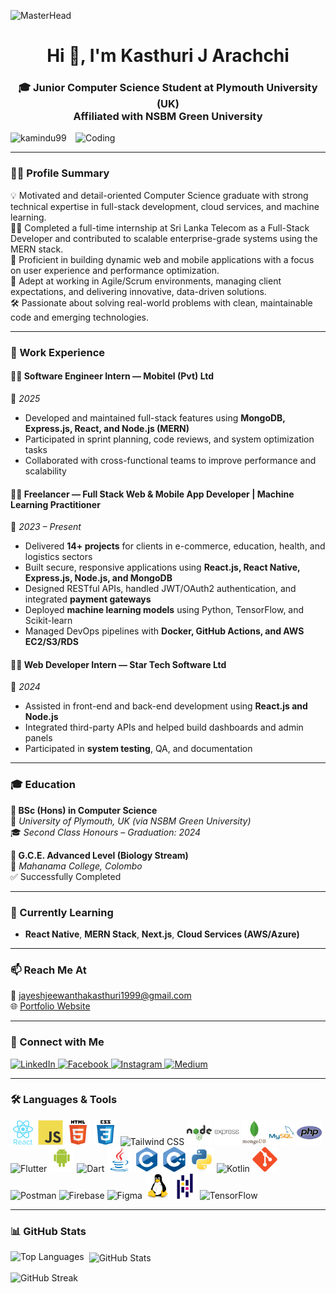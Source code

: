 ![MasterHead](https://static.pingcap.com/files/2022/12/05072707/chatGPT-GitHub-banner.jpg)

<h1 align="center">Hi 👋, I'm Kasthuri J Arachchi</h1>
<h3 align="center">🎓 Junior Computer Science Student at Plymouth University (UK)<br> Affiliated with NSBM Green University</h3>

<img align="right" alt="Coding" width="400" src="https://cdn.dribbble.com/users/1162077/screenshots/3848914/programmer.gif" />

<p align="left">
  <img src="https://komarev.com/ghpvc/?username=kamindu99&label=Profile%20views&color=0e75b6&style=flat" alt="kamindu99" />
</p>

---

### 🧑‍💼 Profile Summary

💡 Motivated and detail-oriented Computer Science graduate with strong technical expertise in full-stack development, cloud services, and machine learning.  
🧑‍💻 Completed a full-time internship at Sri Lanka Telecom as a Full-Stack Developer and contributed to scalable enterprise-grade systems using the MERN stack.  
🚀 Proficient in building dynamic web and mobile applications with a focus on user experience and performance optimization.  
🔄 Adept at working in Agile/Scrum environments, managing client expectations, and delivering innovative, data-driven solutions.  
🛠️ Passionate about solving real-world problems with clean, maintainable code and emerging technologies.

---

### 💼 Work Experience

#### 🧑‍💻 Software Engineer Intern — Mobitel (Pvt) Ltd  
📅 *2025*  
- Developed and maintained full-stack features using **MongoDB, Express.js, React, and Node.js (MERN)**  
- Participated in sprint planning, code reviews, and system optimization tasks  
- Collaborated with cross-functional teams to improve performance and scalability  

#### 👨‍💻 Freelancer — Full Stack Web & Mobile App Developer | Machine Learning Practitioner  
📅 *2023 – Present*  
- Delivered **14+ projects** for clients in e-commerce, education, health, and logistics sectors  
- Built secure, responsive applications using **React.js, React Native, Express.js, Node.js, and MongoDB**  
- Designed RESTful APIs, handled JWT/OAuth2 authentication, and integrated **payment gateways**  
- Deployed **machine learning models** using Python, TensorFlow, and Scikit-learn  
- Managed DevOps pipelines with **Docker, GitHub Actions, and AWS EC2/S3/RDS**  

#### 🧑‍💼 Web Developer Intern — Star Tech Software Ltd  
📅 *2024*  
- Assisted in front-end and back-end development using **React.js and Node.js**  
- Integrated third-party APIs and helped build dashboards and admin panels  
- Participated in **system testing**, QA, and documentation  

---

### 🎓 Education

**📘 BSc (Hons) in Computer Science**  
🏫 *University of Plymouth, UK (via NSBM Green University)*  
🎓 *Second Class Honours – Graduation: 2024*

**📗 G.C.E. Advanced Level (Biology Stream)**  
🏫 *Mahanama College, Colombo*  
✅ Successfully Completed

---

### 🌱 Currently Learning

- **React Native**, **MERN Stack**, **Next.js**, **Cloud Services (AWS/Azure)**

---

### 📫 Reach Me At

📧 jayeshjeewanthakasthuri1999@gmail.com  
🌐 [Portfolio Website](https://new-portfolio-cyan-tau.vercel.app/)

---

### 🔗 Connect with Me

<p align="left">
  <a href="https://linkedin.com/in/jayesh-jeewantha-kasthuri-arachchi-b43308280" target="_blank">
    <img src="https://cdn-icons-png.flaticon.com/512/174/174857.png" alt="LinkedIn" width="30" />
  </a>
  <a href="https://facebook.com/" target="_blank">
    <img src="https://cdn-icons-png.flaticon.com/512/145/145802.png" alt="Facebook" width="30" />
  </a>
  <a href="https://instagram.com/" target="_blank">
    <img src="https://cdn-icons-png.flaticon.com/512/1409/1409946.png" alt="Instagram" width="30" />
  </a>
  <a href="https://medium.com/" target="_blank">
    <img src="https://cdn-icons-png.flaticon.com/512/2111/2111505.png" alt="Medium" width="30" />
  </a>
</p>

---

### 🛠️ Languages & Tools

<p align="left">
  <!-- Frontend -->
  <img src="https://raw.githubusercontent.com/devicons/devicon/master/icons/react/react-original-wordmark.svg" alt="React" width="40" />
  <img src="https://raw.githubusercontent.com/devicons/devicon/master/icons/javascript/javascript-original.svg" alt="JavaScript" width="40"/>
  <img src="https://raw.githubusercontent.com/devicons/devicon/master/icons/html5/html5-original-wordmark.svg" alt="HTML5" width="40" />
  <img src="https://raw.githubusercontent.com/devicons/devicon/master/icons/css3/css3-original-wordmark.svg" alt="CSS3" width="40" />
  <img src="https://www.vectorlogo.zone/logos/tailwindcss/tailwindcss-icon.svg" alt="Tailwind CSS" width="40"/>

  <!-- Backend -->
  <img src="https://raw.githubusercontent.com/devicons/devicon/master/icons/nodejs/nodejs-original-wordmark.svg" alt="Node.js" width="40"/>
  <img src="https://raw.githubusercontent.com/devicons/devicon/master/icons/express/express-original-wordmark.svg" alt="Express" width="40"/>
  <img src="https://raw.githubusercontent.com/devicons/devicon/master/icons/mongodb/mongodb-original-wordmark.svg" alt="MongoDB" width="40"/>
  <img src="https://raw.githubusercontent.com/devicons/devicon/master/icons/mysql/mysql-original-wordmark.svg" alt="MySQL" width="40"/>
  <img src="https://raw.githubusercontent.com/devicons/devicon/master/icons/php/php-original.svg" alt="PHP" width="40"/>

  <!-- Mobile -->
  <img src="https://www.vectorlogo.zone/logos/flutterio/flutterio-icon.svg" alt="Flutter" width="40"/>
  <img src="https://raw.githubusercontent.com/devicons/devicon/master/icons/android/android-original-wordmark.svg" alt="Android" width="40"/>
  <img src="https://www.vectorlogo.zone/logos/dartlang/dartlang-icon.svg" alt="Dart" width="40"/>

  <!-- Programming -->
  <img src="https://raw.githubusercontent.com/devicons/devicon/master/icons/java/java-original.svg" alt="Java" width="40"/>
  <img src="https://raw.githubusercontent.com/devicons/devicon/master/icons/c/c-original.svg" alt="C" width="40"/>
  <img src="https://raw.githubusercontent.com/devicons/devicon/master/icons/cplusplus/cplusplus-original.svg" alt="C++" width="40"/>
  <img src="https://raw.githubusercontent.com/devicons/devicon/master/icons/python/python-original.svg" alt="Python" width="40"/>
  <img src="https://www.vectorlogo.zone/logos/kotlinlang/kotlinlang-icon.svg" alt="Kotlin" width="40"/>

  <!-- Tools -->
  <img src="https://raw.githubusercontent.com/devicons/devicon/master/icons/git/git-original.svg" alt="Git" width="40"/>
  <img src="https://www.vectorlogo.zone/logos/getpostman/getpostman-icon.svg" alt="Postman" width="40"/>
  <img src="https://www.vectorlogo.zone/logos/firebase/firebase-icon.svg" alt="Firebase" width="40"/>
  <img src="https://www.vectorlogo.zone/logos/figma/figma-icon.svg" alt="Figma" width="40"/>
  <img src="https://raw.githubusercontent.com/devicons/devicon/master/icons/linux/linux-original.svg" alt="Linux" width="40"/>

  <!-- AI / Data -->
  <img src="https://raw.githubusercontent.com/devicons/devicon/master/icons/pandas/pandas-original.svg" alt="Pandas" width="40"/>
  <img src="https://www.vectorlogo.zone/logos/tensorflow/tensorflow-icon.svg" alt="TensorFlow" width="40"/>
</p>

---

### 📊 GitHub Stats

<p>
  <img align="left" src="https://github-readme-stats.vercel.app/api/top-langs?username=kamindu99&show_icons=true&locale=en&layout=compact" alt="Top Languages" />
</p>

<p>&nbsp;
  <img align="center" src="https://github-readme-stats.vercel.app/api?username=kamindu99&show_icons=true&locale=en" alt="GitHub Stats" />
</p>

<p>
  <img align="center" src="https://github-readme-streak-stats.herokuapp.com/?user=kamindu99" alt="GitHub Streak" />
</p>







